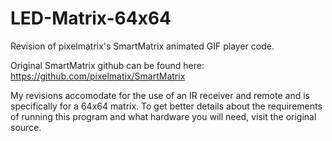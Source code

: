 # LED-Matrix-64x64
Revision of pixelmatrix's SmartMatrix animated GIF player code.

Original SmartMatrix github can be found here: https://github.com/pixelmatix/SmartMatrix

My revisions accomodate for the use of an IR receiver and remote and is specifically for a 64x64 matrix. 
To get better details about the requirements of running this program and what hardware you will need, visit the original source. 
